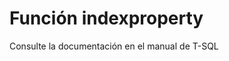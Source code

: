 ﻿---
Autogenerated: true
---

# Función  indexproperty

Consulte la documentación en el manual de T-SQL
